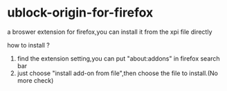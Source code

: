 # ublock-origin-for-firefox
a broswer extension for firefox,you can install it from the xpi file directly

how to install ?
1. find the extension setting,you can put "about:addons" in firefox search bar
2. just choose "install add-on from file",then choose the file to install.(No more check)
